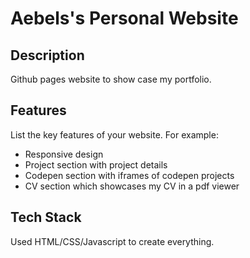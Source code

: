# Aebels's Personal Website

## Description

Github pages website to show case my portfolio.

## Features

List the key features of your website. For example:

- Responsive design
- Project section with project details
- Codepen section with iframes of codepen projects
- CV section which showcases my CV in a pdf viewer


## Tech Stack
Used HTML/CSS/Javascript to create everything.
